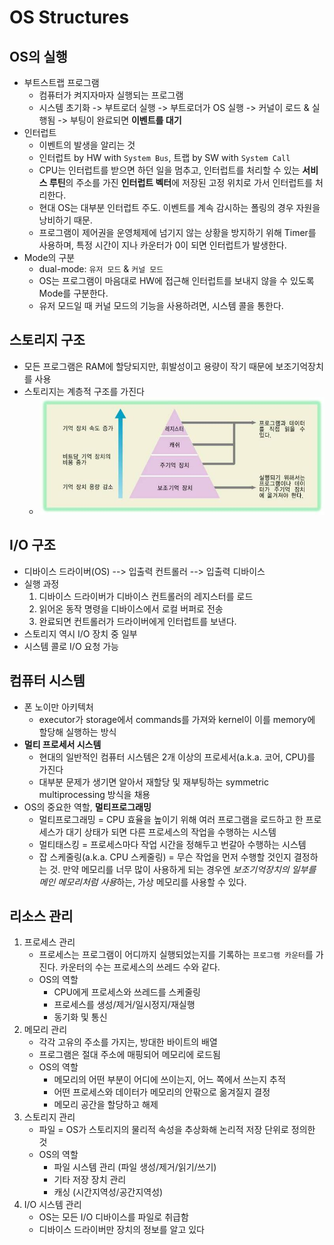 # OS Structures


## OS의 실행
- 부트스트랩 프로그램
    * 컴퓨터가 켜지자마자 실행되는 프로그램
    * 시스템 초기화 -> 부트로더 실행 -> 부트로더가 OS 실행 -> 커널이 로드 & 실행됨 -> 부팅이 완료되면 **이벤트를 대기**
- 인터럽트
    * 이벤트의 발생을 알리는 것
    * 인터럽트 by HW with `System Bus`, 트랩 by SW with `System Call`
    * CPU는 인터럽트를 받으면 하던 일을 멈추고, 인터럽트를 처리할 수 있는 **서비스 루틴**의 주소를 가진 **인터럽트 벡터**에 저장된 고정 위치로 가서 인터럽트를 처리한다.
    * 현대 OS는 대부분 인터럽트 주도. 이벤트를 계속 감시하는 폴링의 경우 자원을 낭비하기 때문.
    * 프로그램이 제어권을 운영체제에 넘기지 않는 상황을 방지하기 위해 Timer를 사용하며, 특정 시간이 지나 카운터가 0이 되면 인터럽트가 발생한다.
- Mode의 구분
    * dual-mode: `유저 모드` & `커널 모드`
    * OS는 프로그램이 마음대로 HW에 접근해 인터럽트를 보내지 않을 수 있도록 Mode를 구분한다.
    * 유저 모드일 때 커널 모드의 기능을 사용하려면, 시스템 콜을 통한다.


## 스토리지 구조
- 모든 프로그램은 RAM에 할당되지만, 휘발성이고 용량이 작기 때문에 보조기억장치를 사용
- 스토리지는 계층적 구조를 가진다
  * ![메모리계층구조](../images/os_2_1.jpeg)


## I/O 구조
- 디바이스 드라이버(OS) --> 입출력 컨트롤러 --> 입출력 디바이스
- 실행 과정
    1. 디바이스 드라이버가 디바이스 컨트롤러의 레지스터를 로드
    2. 읽어온 동작 명령을 디바이스에서 로컬 버퍼로 전송
    3. 완료되면 컨트롤러가 드라이버에게 인터럽트를 보낸다.
- 스토리지 역시 I/O 장치 중 일부
- 시스템 콜로 I/O 요청 가능


## 컴퓨터 시스템
- 폰 노이만 아키텍처
    * executor가 storage에서 commands를 가져와 kernel이 이를 memory에 할당해 실행하는 방식
- **멀티 프로세서 시스템**
    * 현대의 일반적인 컴퓨터 시스템은 2개 이상의 프로세서(a.k.a. 코어, CPU)를 가진다
    * 대부분 문제가 생기면 알아서 재할당 및 재부팅하는 symmetric multiprocessing 방식을 채용
- OS의 중요한 역할, **멀티프로그래밍**
    * 멀티프로그래밍 = CPU 효율을 높이기 위해 여러 프로그램을 로드하고 한 프로세스가 대기 상태가 되면 다른 프로세스의 작업을 수행하는 시스템
    * 멀티태스킹 = 프로세스마다 작업 시간을 정해두고 번갈아 수행하는 시스템
    * 잡 스케줄링(a.k.a. CPU 스케줄링) = 무슨 작업을 먼저 수행할 것인지 결정하는 것. 만약 메모리를 너무 많이 사용하게 되는 경우엔 *보조기억장치의 일부를 메인 메모리처럼 사용*하는, 가상 메모리를 사용할 수 있다.


## 리소스 관리
1. 프로세스 관리
    * 프로세스는 프로그램이 어디까지 실행되었는지를 기록하는 `프로그램 카운터`를 가진다. 카운터의 수는 프로세스의 쓰레드 수와 같다.
    * OS의 역할
        + CPU에게 프로세스와 쓰레드를 스케줄링
        + 프로세스를 생성/제거/일시정지/재실행
        + 동기화 및 통신
2. 메모리 관리
    * 각각 고유의 주소를 가지는, 방대한 바이트의 배열
    * 프로그램은 절대 주소에 매핑되어 메모리에 로드됨
    * OS의 역할
        + 메모리의 어떤 부분이 어디에 쓰이는지, 어느 쪽에서 쓰는지 추적
        + 어떤 프로세스와 데이터가 메모리의 안팎으로 옮겨질지 결정
        + 메모리 공간을 할당하고 해제
3. 스토리지 관리
    * 파일 = OS가 스토리지의 물리적 속성을 추상화해 논리적 저장 단위로 정의한 것
    * OS의 역할
        + 파일 시스템 관리 (파일 생성/제거/읽기/쓰기)
        + 기타 저장 장치 관리
        + 캐싱 (시간지역성/공간지역성)
4. I/O 시스템 관리
    * OS는 모든 I/O 디바이스를 파일로 취급함
    * 디바이스 드라이버만 장치의 정보를 알고 있다